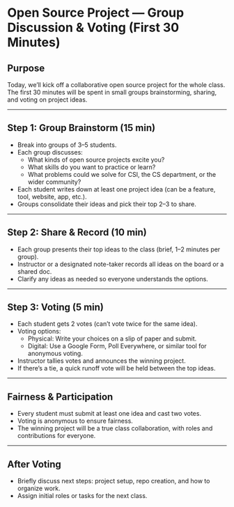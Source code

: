 # Open Source Project — Group Discussion & Voting (First 30 Minutes)

## Purpose
Today, we’ll kick off a collaborative open source project for the whole class. The first 30 minutes will be spent in small groups brainstorming, sharing, and voting on project ideas.

---

## Step 1: Group Brainstorm (15 min)
- Break into groups of 3–5 students.
- Each group discusses:
  - What kinds of open source projects excite you?
  - What skills do you want to practice or learn?
  - What problems could we solve for CSI, the CS department, or the wider community?
- Each student writes down at least one project idea (can be a feature, tool, website, app, etc.).
- Groups consolidate their ideas and pick their top 2–3 to share.

---

## Step 2: Share & Record (10 min)
- Each group presents their top ideas to the class (brief, 1–2 minutes per group).
- Instructor or a designated note-taker records all ideas on the board or a shared doc.
- Clarify any ideas as needed so everyone understands the options.

---

## Step 3: Voting (5 min)
- Each student gets 2 votes (can’t vote twice for the same idea).
- Voting options:
  - Physical: Write your choices on a slip of paper and submit.
  - Digital: Use a Google Form, Poll Everywhere, or similar tool for anonymous voting.
- Instructor tallies votes and announces the winning project.
- If there’s a tie, a quick runoff vote will be held between the top ideas.

---

## Fairness & Participation
- Every student must submit at least one idea and cast two votes.
- Voting is anonymous to ensure fairness.
- The winning project will be a true class collaboration, with roles and contributions for everyone.

---

## After Voting
- Briefly discuss next steps: project setup, repo creation, and how to organize work.
- Assign initial roles or tasks for the next class.
